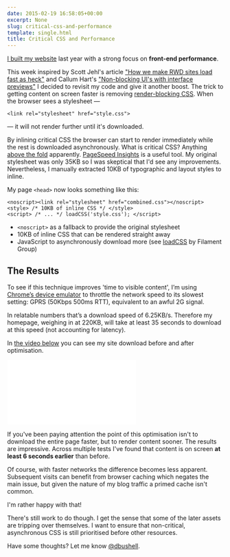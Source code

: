 ```yaml
---
date: 2015-02-19 16:58:05+00:00
excerpt: None
slug: critical-css-and-performance
template: single.html
title: Critical CSS and Performance
---
```


[I built my website](/2014/04/24/two-week-build/) last year with a strong focus on **front-end performance**.

This week inspired by Scott Jehl's article ["How we make RWD sites load fast as heck"](http://www.filamentgroup.com/lab/performance-rwd.html) and Callum Hart's ["Non-blocking UI's with interface previews"](http://www.callumhart.com/blog/non-blocking-uis-with-interface-previews) I decided to revisit my code and give it another boost. The trick to getting content on screen faster is removing [render-blocking CSS](https://developers.google.com/speed/docs/insights/OptimizeCSSDelivery). When the browser sees a stylesheet —

````markup
<link rel="stylesheet" href="style.css">
````

— it will not render further until it's downloaded.

By inlining critical CSS the browser can start to render immediately while the rest is downloaded asynchronously. What is critical CSS? Anything [above the fold](http://iamthefold.com/) apparently. [PageSpeed Insights](http://developers.google.com/speed/pagespeed/insights/) is a useful tool. My original stylesheet was only 35KB so I was skeptical that I'd see any improvements. Nevertheless, I manually extracted 10KB of typographic and layout styles to inline.

My page `<head>` now looks something like this:

````markup
<noscript><link rel="stylesheet" href="combined.css"></noscript>
<style> /* 10KB of inline CSS */ </style>
<script> /* ... */ loadCSS('style.css'); </script>
````

* `<noscript>` as a fallback to provide the original stylesheet
* 10KB of inline CSS that can be rendered straight away
* JavaScript to asynchronously download more (see [loadCSS](https://github.com/filamentgroup/loadCSS) by Filament Group)

## The Results

To see if this technique improves 'time to visible content', I’m using [Chrome’s device emulator](https://developer.chrome.com/devtools/docs/device-mode) to throttle the network speed to its slowest setting: GPRS (50Kbps 500ms RTT), equivalent to an awful 2G signal.

In relatable numbers that’s a download speed of 6.25KB/s. Therefore my homepage, weighing in at 220KB, will take at least 35 seconds to download at this speed (not accounting for latency).

In [the video below](https://vimeo.com/119967106) you can see my site download before and after optimisation.

<p class="b-post__image"><span class="b-fitvid" style="padding-top:56.25%"><iframe src="//player.vimeo.com/video/119967106?color=99cc66" frameborder="0" allowfullscreen="allowfullscreen"></iframe></span></p>

If you've been paying attention the point of this optimisation isn't to download the entire page faster, but to render content sooner. The results are impressive. Across multiple tests I've found that content is on screen **at least 6 seconds earlier** than before.

Of course, with faster networks the difference becomes less apparent. Subsequent visits can benefit from browser caching which negates the main issue, but given the nature of my blog traffic a primed cache isn't common.

I'm rather happy with that!

There's still work to do though. I get the sense that some of the later assets are tripping over themselves. I want to ensure that non-critical, asynchronous CSS is still prioritised before other resources.

Have some thoughts? Let me know [@dbushell](http://twitter.com/dbushell).
